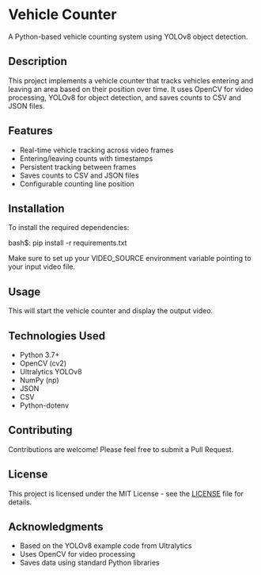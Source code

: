 # Vehicle Counter

A Python-based vehicle counting system using YOLOv8 object detection.

## Description

This project implements a vehicle counter that tracks vehicles entering and leaving an area based on their position over time. It uses OpenCV for video processing, YOLOv8 for object detection, and saves counts to CSV and JSON files.

## Features

- Real-time vehicle tracking across video frames
- Entering/leaving counts with timestamps 
- Persistent tracking between frames
- Saves counts to CSV and JSON files
- Configurable counting line position

## Installation

To install the required dependencies:

bash$: pip install -r requirements.txt


Make sure to set up your VIDEO_SOURCE environment variable pointing to your input video file.

## Usage


This will start the vehicle counter and display the output video.

## Technologies Used

- Python 3.7+
- OpenCV (cv2)
- Ultralytics YOLOv8
- NumPy (np)
- JSON
- CSV
- Python-dotenv

## Contributing

Contributions are welcome! Please feel free to submit a Pull Request.

## License

This project is licensed under the MIT License - see the [LICENSE](LICENSE) file for details.

## Acknowledgments

- Based on the YOLOv8 example code from Ultralytics
- Uses OpenCV for video processing
- Saves data using standard Python libraries
